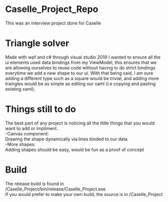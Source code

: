 # Caselle_Project_Repo
This was an interview project done for Caselle

# Triangle solver #
Made with wpf and c# through visual studio 2019
I wanted to ensure all the ui elements used data bindings
from my ViewModel, this ensures that we are allowing
ourselves to reuse code without having to do strict 
bindings everytime we add a new shape to our ui.
With that being said, I am sure adding a different
type such as a square would be trivial, and adding
more traingles would be as simple as editing our xaml
(i.e copying and pasting existing xaml).

# Things still to do # 
The best part of any project is noticing all the little
things that you would want to add or impliment.<br>
-Canvas component:<br>
Drawing the shape dynamically via lines binded to our data<br>
-More shapes:<br>
Adding shapes should be easy, would be fun as a proof of concept

# Build #
The release build is found in /Caselle_Project/bin/release/Caselle_Project.exe<br>
If you would prefer to make your own build, the source is in /Caselle_Project
